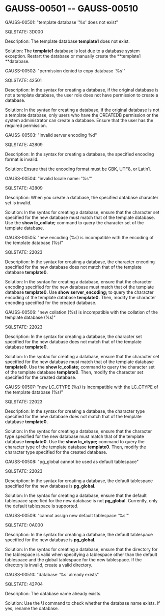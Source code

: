 # GAUSS-00501 -- GAUSS-00510<a name="EN-US_TOPIC_0302073152"></a>

GAUSS-00501: "template database '%s' does not exist"

SQLSTATE: 3D000

Description: The template database  **template1**  does not exist.

Solution: The  **template1**  database is lost due to a database system exception. Restart the database or manually create the  **template1 **database.

GAUSS-00502: "permission denied to copy database '%s'"

SQLSTATE: 42501

Description: In the syntax for creating a database, if the original database is not a template database, the user role does not have permission to create a database.

Solution: In the syntax for creating a database, if the original database is not a template database, only users who have the CREATEDB permission or the system administrator can create a database. Ensure that the user has the required permission.

GAUSS-00503: "invalid server encoding %d"

SQLSTATE: 42809

Description: In the syntax for creating a database, the specified encoding format is invalid.

Solution: Ensure that the encoding format must be GBK, UTF8, or Latin1.

GAUSS-00504: "invalid locale name: '%s'"

SQLSTATE: 42809

Description: When you create a database, the specified database character set is invalid.

Solution: In the syntax for creating a database, ensure that the character set specified for the new database must match that of the template database. Use the  **show lc\_collate;**  command to query the character set of the template database.

GAUSS-00505: "new encoding \(%s\) is incompatible with the encoding of the template database \(%s\)"

SQLSTATE: 22023

Description: In the syntax for creating a database, the character encoding specified for the new database does not match that of the template database  **template0**.

Solution: In the syntax for creating a database, ensure that the character encoding specified for the new database must match that of the template database  **template0**. Use  **show server\_encoding;**  to query the character encoding of the template database  **template0**. Then, modify the character encoding specified for the created database.

GAUSS-00506: "new collation \(%s\) is incompatible with the collation of the template database \(%s\)"

SQLSTATE: 22023

Description: In the syntax for creating a database, the character set specified for the new database does not match that of the template database  **template0**.

Solution: In the syntax for creating a database, ensure that the character set specified for the new database must match that of the template database  **template0**. Use the  **show lc\_collate;**  command to query the character set of the template database  **template0**. Then, modify the character set specified for the created database.

GAUSS-00507: "new LC\_CTYPE \(%s\) is incompatible with the LC\_CTYPE of the template database \(%s\)"

SQLSTATE: 22023

Description: In the syntax for creating a database, the character type specified for the new database does not match that of the template database  **template0**.

Solution: In the syntax for creating a database, ensure that the character type specified for the new database must match that of the template database  **template0**. Use the  **show lc\_ctype;**  command to query the character type of the template database  **template0**. Then, modify the character type specified for the created database.

GAUSS-00508: "pg\_global cannot be used as default tablespace"

SQLSTATE: 22023

Description: In the syntax for creating a database, the default tablespace specified for the new database is  **pg\_global**.

Solution: In the syntax for creating a database, ensure that the default tablespace specified for the new database is not  **pg\_global**. Currently, only the default tablespace is supported.

GAUSS-00509: "cannot assign new default tablespace '%s'"

SQLSTATE: 0A000

Description: In the syntax for creating a database, the default tablespace specified for the new database is  **pg\_global**.

Solution: In the syntax for creating a database, ensure that the directory for the tablespace is valid when specifying a tablespace other than the default tablespace and the global tablespace for the new tablespace. If the directory is invalid, create a valid directory.

GAUSS-00510: "database '%s' already exists"

SQLSTATE: 42P04

Description: The database name already exists.

Solution: Use the  **\\l**  command to check whether the database name exists. If yes, rename the database.

